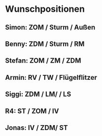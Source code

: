 # Wunschpositionen

## Simon:   ZOM / Sturm / Außen
## Benny:   ZDM / Sturm / RM
## Stefan:  ZOM / ZM / ZDM
## Armin:   RV / TW / Flügelflitzer
## Siggi:   ZDM / LM/ / LS 
## R4:      ST / ZOM / IV
## Jonas:   IV / ZDM/ ST
## 
